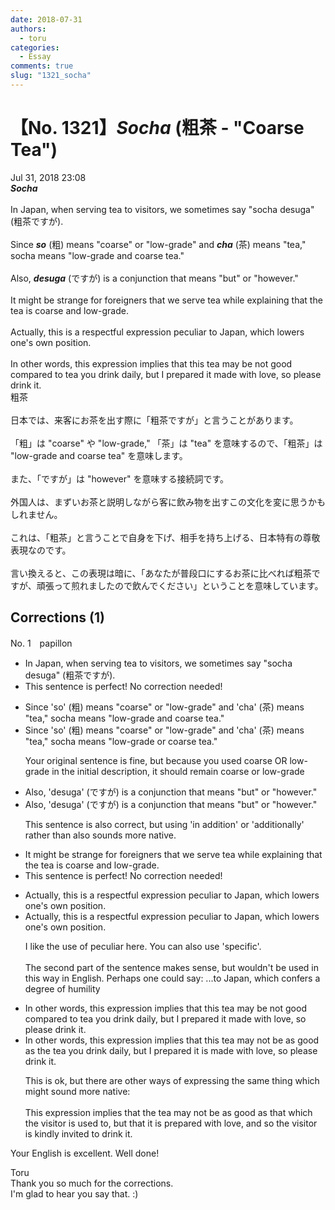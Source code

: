 ```yaml
---
date: 2018-07-31
authors:
  - toru
categories:
  - Essay
comments: true
slug: "1321_socha"
---
```


# 【No. 1321】<strong><em>Socha</em></strong> (粗茶 - "Coarse Tea")
<div class="date">Jul 31, 2018 23:08</div>
<div id="post"><div id="body_show_ori">
<strong><em>Socha</em></strong><br/><br/>In Japan, when serving tea to visitors, we sometimes say "socha desuga" (粗茶ですが).<br/><br/>Since <strong><em>so</em></strong> (粗) means "coarse" or "low-grade" and <strong><em>cha</em></strong> (茶) means "tea," socha means "low-grade and coarse tea."<br/><br/>Also, <strong><em>desuga</em></strong> (ですが) is a conjunction that means "but" or "however."<br/><br/>It might be strange for foreigners that we serve tea while explaining that the tea is coarse and low-grade.<br/><br/>Actually, this is a respectful expression peculiar to Japan, which lowers one's own position.<br/><br/>In other words, this expression implies that this tea may be not good compared to tea you drink daily, but I prepared it made with love, so please drink it.
</div></div>

<!-- more -->

<div id="post_ja"><div id="body_show_mo">
粗茶<br/><br/>日本では、来客にお茶を出す際に「粗茶ですが」と言うことがあります。<br/><br/>「粗」は "coarse" や "low-grade," 「茶」は "tea" を意味するので、「粗茶」は "low-grade and coarse tea" を意味します。<br/><br/>また、「ですが」は "however" を意味する接続詞です。<br/><br/>外国人は、まずいお茶と説明しながら客に飲み物を出すこの文化を変に思うかもしれません。<br/><br/>これは、「粗茶」と言うことで自身を下げ、相手を持ち上げる、日本特有の尊敬表現なのです。<br/><br/>言い換えると、この表現は暗に、「あなたが普段口にするお茶に比べれば粗茶ですが、頑張って煎れましたので飲んでください」ということを意味しています。
</div></div>

## Corrections (1)
<div id="block"><div class="first_name"> No. 1　<span class="just_name">papillon</span></div><div id="block2">
<ul class="correction_field">
<li class="incorrect">In Japan, when serving tea to visitors, we sometimes say "socha desuga" (粗茶ですが).</li>
<li class="corrected perfect">This sentence is perfect! No correction needed!</li>
</ul>
<ul class="correction_field">
<li class="incorrect">Since 'so' (粗) means "coarse" or "low-grade" and 'cha' (茶) means "tea," socha means "low-grade and coarse tea."</li>
<li class="corrected correct">
Since 'so' (粗) means "coarse" or "low-grade" and 'cha' (茶) means "tea," socha means "low-grade <span class="f_blue">or</span> coarse tea."
<p class="correction_comment">Your original sentence is fine, but because you used coarse OR low-grade in the initial description, it should remain coarse or low-grade</p>
</li>
</ul>
<ul class="correction_field">
<li class="incorrect">Also, 'desuga' (ですが) is a conjunction that means "but" or "however."</li>
<li class="corrected correct">
Also, 'desuga' (ですが) is a conjunction that means "but" or "however."
<p class="correction_comment">This sentence is also correct, but using 'in addition' or 'additionally' rather than also sounds more native.</p>
</li>
</ul>
<ul class="correction_field">
<li class="incorrect">It might be strange for foreigners that we serve tea while explaining that the tea is coarse and low-grade.</li>
<li class="corrected perfect">This sentence is perfect! No correction needed!</li>
</ul>
<ul class="correction_field">
<li class="incorrect">Actually, this is a respectful expression peculiar to Japan, which lowers one's own position.</li>
<li class="corrected correct">
Actually, this is a respectful expression peculiar to Japan, which lowers one's own position.
<p class="correction_comment">I like the use of peculiar here. You can also use 'specific'. <br/><br/>The second part of the sentence makes sense, but wouldn't be used in this way in English. Perhaps one could say: ...to Japan, which confers a degree of humility</p>
</li>
</ul>
<ul class="correction_field">
<li class="incorrect">In other words, this expression implies that this tea may be not good compared to tea you drink daily, but I prepared it made with love, so please drink it.</li>
<li class="corrected correct">
In other words, this expression implies that this tea may <span class="f_blue">not be as good as the</span> tea you drink daily, but <span class="f_red"><span class="sline">I prepared</span></span> it <span class="f_blue">is</span> made with love, so please drink it.
<p class="correction_comment">This is ok, but there are other ways of expressing the same thing which might sound more native:<br/><br/>This expression implies that the tea may not be as good as that which the visitor is used to, but that it is prepared with love, and so the visitor is kindly invited to drink it.</p>
</li>
</ul>
<p class="comment_small">
 Your English is excellent. Well done!
</p>

</div><div class="name"><span class="just_name">Toru</span><br>
Thank you so much for the corrections. <br/>I'm glad to hear you say that. :)
</div>
</div>
